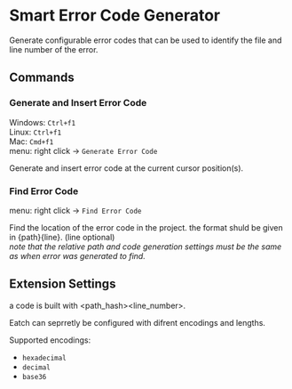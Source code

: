 # Smart Error Code Generator

Generate configurable error codes that can be used to identify the file and line number of the error.

## Commands

### Generate and Insert Error Code
Windows: `Ctrl+f1`\
Linux: `Ctrl+f1`\
Mac: `Cmd+f1`\
menu: right click -> `Generate Error Code`

Generate and insert error code at the current cursor position(s).

### Find Error Code
menu: right click -> `Find Error Code`

Find the location of the error code in the project.
the format shuld be given in {path}{line}. (line optional)\
*note that the relative path and code generation settings must be the same as when error was generated to find.*


## Extension Settings

a code is built with <path_hash><line_number>.

Eatch can seprretly be configured with difrent encodings and lengths.

Supported encodings:
- `hexadecimal`
- `decimal`
- `base36`